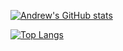 [![Andrew's GitHub stats](https://github-readme-stats.vercel.app/api?username=mocolicious&show_icons=true&theme=dark)](https://github.com/mocolicious/Mocolicious)

[![Top Langs](https://github-readme-stats.vercel.app/api/top-langs/?username=mocolicious&layout=compact&theme=dark)](https://github.com/mocolicious/Mocolicious)



<!--
**mocolicious/Mocolicious** is a ✨ _special_ ✨ repository because its `README.md` (this file) appears on your GitHub profile.

Here are some ideas to get you started:

- 🔭 I’m currently working on ...
- 🌱 I’m currently learning ...
- 👯 I’m looking to collaborate on ...
- 🤔 I’m looking for help with ...
- 💬 Ask me about ...
- 📫 How to reach me: ...
- 😄 Pronouns: ...
- ⚡ Fun fact: ...
-->
